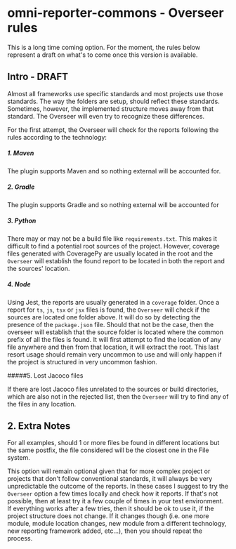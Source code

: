 # omni-reporter-commons - Overseer rules

This is a long time coming option. For the moment, the rules below represent a draft on what's to come once this version is available.

## Intro - DRAFT
 
Almost all frameworks use specific standards and most projects use those standards. The way the folders are setup, should reflect these standards. Sometimes, however, the implemented structure moves away from that standard. The Overseer will even try to recognize these differences.

For the first attempt, the Overseer will check for the reports following the rules according to the technology:

##### 1. Maven

The plugin supports Maven and so nothing external will be accounted for.

##### 2. Gradle

The plugin supports Gradle and so nothing external will be accounted for

##### 3. Python

There may or may not be a build file like `requirements.txt`. This makes it difficult to find a potential root sources of the project.
However, coverage files generated with CoveragePy are usually located in the root and the `Overseer` will establish the found report to be located in both the report and the sources' location.

##### 4. Node

Using Jest, the reports are usually generated in a `coverage` folder. Once a report for `ts`, `js`, `tsx` or `jsx` files is found, the `Overseer` will check if the sources are located one folder above. It will do so by detecting the presence of the `package.json` file. 
Should that not be the case, then the overseer will establish that the source folder is located where the common prefix of all the files is found. It will first attempt to find the location of any file anywhere and then from that location, it will extract the root.
This last resort usage should remain very uncommon to use and will only happen if the project is structured in very uncommon fashion.

#####5. Lost Jacoco files

If there are lost Jacoco files unrelated to the sources or build directories, which are also not in the rejected list, then the `Overseer` will try to find any of the files in any location.

## 2. Extra Notes
For all examples, should 1 or more files be found in different locations but the same postfix, the file considered will be the closest one in the File system.

This option will remain optional given that for more complex project or projects that don't follow conventional standards, it will always be very unpredictable the outcome of the reports. In these cases I suggest to try the `Overseer` option a few times locally and check how it reports.
If that's not possible, then at least try it a few couple of times in your test environment. If everything works after a few tries, then it should be ok to use it, if the project structure does not change. If it changes though (i.e. one more module, module location changes, new module from a different technology, new reporting framework added, etc...), then you should repeat the process.
